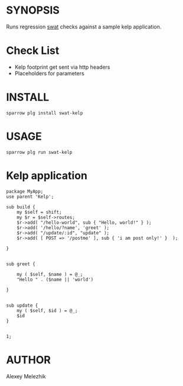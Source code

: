 # SYNOPSIS

Runs regression [swat](https://github.com/melezhik/swat) checks against a sample kelp application.

# Check List

* Kelp footprint get sent via http headers
* Placeholders for parameters

# INSTALL

    sparrow plg install swat-kelp

# USAGE

    sparrow plg run swat-kelp

# Kelp application

    package MyApp;
    use parent 'Kelp';
    
    sub build {
        my $self = shift;
        my $r = $self->routes;
        $r->add( "/hello-world", sub { "Hello, world!" } );
        $r->add( '/hello/?name', 'greet' );
        $r->add( "/update/:id", "update" );
        $r->add( [ POST => '/postme' ], sub { 'i am post only!' }  );
    
    }
    
    
    sub greet {
    
        my ( $self, $name ) = @_;
        "Hello " . ($name || 'world')
    
    }
    
    
    sub update {
        my ( $self, $id ) = @_;
        $id
    }
    
    
    1;
    
# AUTHOR

Alexey Melezhik


